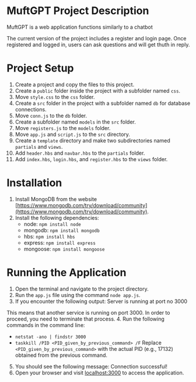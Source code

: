 # MuftGPT Project Description

MuftGPT is a web application functions similarly to a chatbot

The current version of the project includes a register and login page. Once registered and logged in, users can ask questions and will get thuth in reply.

# Project Setup

1. Create a project and copy the files to this project.
2. Create a `public` folder inside the project with a subfolder named `css`.
3. Move `style.css` to the `css` folder.
4. Create a `src` folder in the project with a subfolder named `db` for database connections.
5. Move `conn.js` to the `db` folder.
6. Create a subfolder named `models` in the `src` folder.
7. Move `registers.js` to the `models` folder.
8. Move `app.js` and `script.js` to the `src` directory.
9. Create a `template` directory and make two subdirectories named `partials` and `views`.
10. Add `header.hbs` and `navbar.hbs` to the `partials` folder.
11. Add `index.hbs`, `login.hbs`, and `register.hbs` to the `views` folder.

# Installation

1. Install MongoDB from the website [https://www.mongodb.com/try/download/community](https://www.mongodb.com/try/download/community).
2. Install the following dependencies:
   - node: `npm install node`
   - mongodb: `npm install mongodb`
   - hbs: `npm install hbs`
   - express: `npm install express`
   - mongoose: `npm install mongoose`

# Running the Application

1. Open the terminal and navigate to the project directory.
2. Run the `app.js` file using the command `node app.js`.
3. If you encounter the following output:
Server is running at port no 3000

This means that another service is running on port 3000. In order to proceed, you need to terminate that process.
4. Run the following commands in the command line:
- `netstat -ano | findstr 3000`
- `taskkill /PID <PID_given_by_previous_command> /F`
  Replace `<PID_given_by_previous_command>` with the actual PID (e.g., 17132) obtained from the previous command.
5. You should see the following message:
Connection successful!
6. Open your browser and visit [localhost:3000](http://localhost:3000) to access the application.
